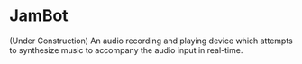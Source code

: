 # JamBot
(Under Construction) An audio recording and playing device which attempts to synthesize music to accompany the audio input in real-time.
